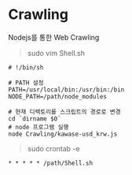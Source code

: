 # Crawling

Nodejs를 통한 Web Crawling

> sudo vim Shell.sh

~~~
# !/bin/sh

# PATH 설정
PATH=/usr/local/bin:/usr/bin:/bin
NODE_PATH=/path/node_modules

# 현재 디렉토리를 스크립트의 경로로 변경
cd `dirname $0`
# node 프로그램 실행
node Crawling/kawase-usd_krw.js
~~~

> sudo crontab -e

~~~
* * * * * /path/Shell.sh
~~~
